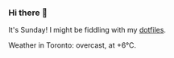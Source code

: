 ### Hi there :wave:

It's Sunday! I might be fiddling with my [dotfiles](https://github.com/bewuethr/dotfiles).

Weather in Toronto: overcast, at +6°C.
